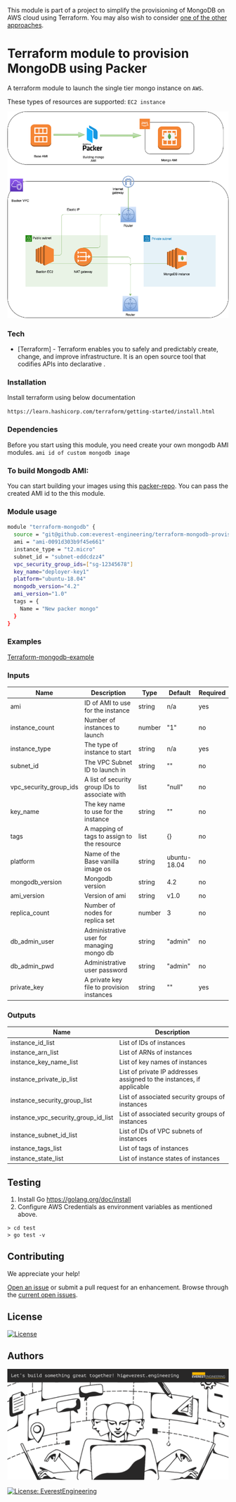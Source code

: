 This module is part of a project to simplify the provisioning of MongoDB on AWS cloud using Terraform. You may also wish to consider [one of the other approaches](https://github.com/everest-engineering/terraform-mongodb-provisioning).

# Terraform module to provision MongoDB using Packer

A terraform module to launch the single tier mongo instance on `AWS`.

These types of resources are supported:
`EC2 instance`

![MongoDB on Packer EC2 Instances](images/Mongo-Packer.png)

### Tech

- [Terraform] - Terraform enables you to safely and predictably create, change, and improve infrastructure. It is an open source tool that codifies APIs into declarative .

### Installation

Install terraform using below documentation

`https://learn.hashicorp.com/terraform/getting-started/install.html`

### Dependencies

Before you start using this module, you need create your own mongodb AMI modules.
`ami id of custom mongodb image`

### To build Mongodb AMI:

You can start building your images using this [packer-repo](`https://github.com/everest-engineering/terraform-mongodb-provisioning-packer/tree/master/packer`). You can pass the created AMI id to the this module.

### Module usage

```sh
module "terraform-mongodb" {
  source = "git@github.com:everest-engineering/terraform-mongodb-provisioning-packer.git"
  ami = "ami-0091d303b9f45e661"
  instance_type = "t2.micro"
  subnet_id = "subnet-eddcdzz4"
  vpc_security_group_ids=["sg-12345678"]
  key_name="deployer-key1"
  platform="ubuntu-18.04"
  mongodb_version="4.2"
  ami_version="1.0"
  tags = {
    Name = "New packer mongo"
  }
}
```

### Examples

[Terraform-mongodb-example](examples)

### Inputs

| Name                        | Description                                             | Type   | Default      | Required |
| --------------------------- | ------------------------------------------------------- | ------ | ------------ | -------- |
| ami                         | ID of AMI to use for the instance                       | string | n/a          | yes      |
| instance_count              | Number of instances to launch                           | number | "1"          | no       |
| instance_type               | The type of instance to start                           | string | n/a          | yes      |
| subnet_id                   | The VPC Subnet ID to launch in                          | string | ""           | no       |
| vpc_security_group_ids      | A list of security group IDs to associate with          | list   | "null"       | no       |
| key_name                    | The key name to use for the instance                    | string | ""           | no       |
| tags                        | A mapping of tags to assign to the resource             | list   | {}           | no       |
| platform                    | Name of the Base vanilla image os                       | string | ubuntu-18.04 | no       |
| mongodb_version             | Mongodb version                                         | string | 4.2          | no       |
| ami_version                 | Version of ami                                          | string | v1.0         | no       |
| replica_count               | Number of nodes for replica set                         | number | 3            | no       |
| db_admin_user               | Administrative user for managing mongo db               | string | "admin"      | no       |
| db_admin_pwd                | Administrative user password                            | string | "admin"      | no       |
| private_key                 | A private key file to provision instances               | string | ""           | yes      |

### Outputs

| Name                                 | Description                                                           |
| ------------------------------------ | --------------------------------------------------------------------  |
| instance_id_list                     | List of IDs of instances                                              |
| instance_arn_list                    | List of ARNs of instances                                             |
| instance_key_name_list               | List of key names of instances                                        |
| instance_private_ip_list             | List of private IP addresses assigned to the instances, if applicable |
| instance_security_group_list         | List of associated security groups of instances                       |
| instance_vpc_security_group_id_list  | List of associated security groups of instances                       |
| instance_subnet_id_list              | List of IDs of VPC subnets of instances                               |
| instance_tags_list                   | List of tags of instances                                             |
| instance_state_list                  | List of instance states of instances                                  |

## Testing

1. Install Go https://golang.org/doc/install
2. Configure AWS Credentials as environment variables as mentioned above.

```shell script
> cd test
> go test -v
```

## Contributing

We appreciate your help!

[Open an issue](https://github.com/everest-engineering/terraform-mongodb-provisioning-packer/issues/new) or submit a pull request for an enhancement.
Browse through the
[current open issues](https://github.com/everest-engineering/terraform-mongodb-provisioning-packer/issues).

## License

[![License](https://img.shields.io/badge/License-Apache%202.0-blue.svg)](https://opensource.org/licenses/Apache-2.0)

## Authors

[![Everest Banner](images/banner.png)](https://everest.engineering)

[![License: EverestEngineering](https://img.shields.io/badge/Copyright%20%C2%A9-EVERESTENGINEERING-blue)](https://everest.engineering)
